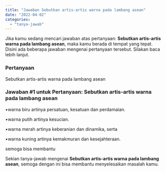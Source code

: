 ```yaml
---
title: "Jawaban Sebutkan artis-artis warna pada lambang asean"
date: "2022-04-02"
categories: 
  - "tanya-jawab"
---
```


Jika kamu sedang mencari jawaban atas pertanyaan: **Sebutkan artis-artis warna pada lambang asean**, maka kamu berada di tempat yang tepat. Disini ada beberapa jawaban mengenai pertanyaan tersebut. Silakan baca lebih lanjut.

### Pertanyaan

Sebutkan artis-artis warna pada lambang asean

### Jawaban #1 untuk Pertanyaan: Sebutkan artis-artis warna pada lambang asean

•warna biru artinya persatuan, kesatuan dan perdamaian.

•warna putih artinya kesucian.

•warna merah artinya keberanian dan dinamika, serta

•warna kuning artinya kemakmuran dan kesejahteraan.

semoga bisa membantu

Sekian tanya-jawab mengenai **Sebutkan artis-artis warna pada lambang asean**, semoga dengan ini bisa membantu menyelesaikan masalah kamu.
